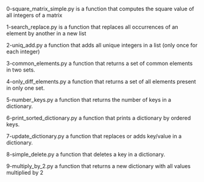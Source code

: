 0-square_matrix_simple.py is a function that computes the square value of all integers of a matrix

1-search_replace.py is a function that replaces all occurrences of an element by another in a new list

2-uniq_add.py a function that adds all unique integers in a list (only once for each integer)

3-common_elements.py a function that returns a set of common elements in two sets.

4-only_diff_elements.py a function that returns a set of all elements present in only one set.

5-number_keys.py a function that returns the number of keys in a dictionary.

6-print_sorted_dictionary.py a function that prints a dictionary by ordered keys.

7-update_dictionary.py a function that replaces or adds key/value in a dictionary.

8-simple_delete.py a function that deletes a key in a dictionary.

9-multiply_by_2.py a function that returns a new dictionary with all values multiplied by 2


